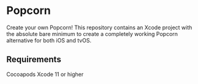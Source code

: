 # Popcorn
Create your own Popcorn! This repository contains an Xcode project with the absolute bare minimum to create a completely working Popcorn alternative for both iOS and tvOS.

## Requirements
Cocoapods
Xcode 11 or higher
